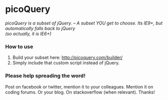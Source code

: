 # picoQuery
*picoQuery is a subset of jQuery. &ndash; A subset YOU get to choose. Its IE9+, but automatically falls back to jQuery<br> (so actually, it is IE6+)*

### How to use

1. Build your subset here: http://picoquery.com/builder/<br>
2. Simply include that custom script instead of jQuery.

### Please help spreading the word!
Post on facebook or twitter, mention it to your colleagues. Mention it on coding forums. Or your blog. On stackoverflow (when relevant). Thanks!

